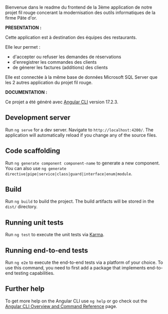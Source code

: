 Bienvenue dans le readme du frontend de la 3ème application de notre projet fil rouge concerant la modernisation des outils informatiques de la firme Pâte d'or.

**PRESENTATION :**

Cette application est à destination des équipes des restaurants.

Elle leur permet :
  - d'accepter ou refuser les demandes de réservations
  - d'enregistrer les commandes des clients
  - de génerer les factures (additions) des clients

Elle est connectée à la même base de données Microsoft SQL Server que les 2 autres application du projet fil rouge.


**DOCUMENTATION :**

Ce projet a été généré avec [Angular CLI](https://github.com/angular/angular-cli) version 17.2.3.

## Development server

Run `ng serve` for a dev server. Navigate to `http://localhost:4200/`. The application will automatically reload if you change any of the source files.

## Code scaffolding

Run `ng generate component component-name` to generate a new component. You can also use `ng generate directive|pipe|service|class|guard|interface|enum|module`.

## Build

Run `ng build` to build the project. The build artifacts will be stored in the `dist/` directory.

## Running unit tests

Run `ng test` to execute the unit tests via [Karma](https://karma-runner.github.io).

## Running end-to-end tests

Run `ng e2e` to execute the end-to-end tests via a platform of your choice. To use this command, you need to first add a package that implements end-to-end testing capabilities.

## Further help

To get more help on the Angular CLI use `ng help` or go check out the [Angular CLI Overview and Command Reference](https://angular.io/cli) page.
